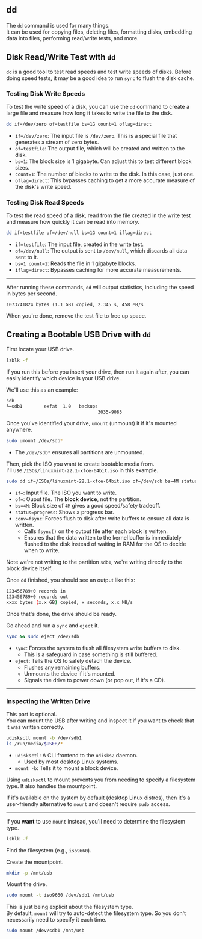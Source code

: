 # `dd`

The `dd` command is used for many things.  
It can be used for copying files, deleting files, formatting disks, embedding data
into files, performing read/write tests, and more.  


## Disk Read/Write Test with `dd`

`dd` is a good tool to test read speeds and test write speeds of disks. 
Before doing speed tests, it may be a good idea to run `sync` to flush the disk cache.  


### Testing Disk Write Speeds
To test the write speed of a disk, you can use the `dd` command to create a large
file and measure how long it takes to write the file to the disk.  
```bash
dd if=/dev/zero of=testfile bs=1G count=1 oflag=direct
```

* `if=/dev/zero`: The input file is `/dev/zero`. This is a special file that generates a stream of zero bytes.  
* `of=testfile`: The output file, which will be created and written to the disk.  
* `bs=1`: The block size is 1 gigabyte. Can adjust this to test different block sizes.  
* `count=1`: The number of blocks to write to the disk. In this case, just one.  
* `oflag=direct`: This bypasses caching to get a more accurate measure of the disk's write speed.  


### Testing Disk Read Speeds
To test the read speed of a disk, read from the file created in the write test and
measure how quickly it can be read into memory.  
```bash
dd if=testfile of=/dev/null bs=1G count=1 iflag=direct
```

* `if=testfile`: The input file, created in the write test.  
* `of=/dev/null`: The output is sent to `/dev/null`, which discards all data sent to it.  
* `bs=1 count=1`: Reads the file in 1 gigabyte blocks.  
* `iflag=direct`: Bypasses caching for more accurate measurements.  


---

After running these commands, `dd` will output statistics, including the speed in bytes per second.  
```plaintext
1073741824 bytes (1.1 GB) copied, 2.345 s, 458 MB/s
```

When you're done, remove the test file to free up space.  


## Creating a Bootable USB Drive with `dd`

First locate your USB drive.  
```bash
lsblk -f
```
If you run this before you insert your drive, then run it again after, you can easily
identify which device is your USB drive.  

We'll use this as an example:
```bash
sdb
└─sdb1        exfat  1.0   backups
                                  3035-9085
```

Once you've identified your drive, `umount` (unmount) it if it's mounted anywhere.  
```bash
sudo umount /dev/sdb*
```

- The `/dev/sdb*` ensures all partitions are unmounted.  

Then, pick the ISO you want to create bootable media from.  
I'll use `/ISOs/linuxmint-22.1-xfce-64bit.iso` in this example.  

```bash
sudo dd if=/ISOs/linuxmint-22.1-xfce-64bit.iso of=/dev/sdb bs=4M status=progress conv=fsync
```

- `if=`: Input file. The ISO you want to write.  
- `of=`: Ouput file. The **block device**, not the partition.  
- `bs=4M`: Block size of `4M` gives a good speed/safety tradeoff.  
- `status=progress`: Shows a progress bar.  
- `conv=fsync`: Forces flush to disk after write buffers to ensure all data is written.  
    - Calls `fsync()` on the output file after each block is written.  
    - Ensures that the data written to the kernel buffer is immediately flushed to
      the disk instead of waiting in RAM for the OS to decide when to write.  

Note we're not writing to the partition `sdb1`, we're writing directly to the block
device itself.  

Once `dd` finished, you should see an output like this:
```bash
123456789+0 records in
123456789+0 records out
xxxx bytes (x.x GB) copied, x seconds, x.x MB/s
```

Once that's done, the drive should be ready.  

Go ahead and run a `sync` and `eject` it.  
```bash
sync && sudo eject /dev/sdb
```

- `sync`: Forces the system to flush all filesystem write buffers to disk.  
    - This is a safeguard in case something is still buffered.  
- `eject`: Tells the OS to safely detach the device.  
    - Flushes any remaining buffers.  
    - Unmounts the device if it's mounted.  
    - Signals the drive to power down (or pop out, if it's a CD).  

---

### Inspecting the Written Drive

This part is optional.  
You can mount the USB after writing and inspect it if you want to check that it was
written correctly.  
```bash
udisksctl mount -b /dev/sdb1
ls /run/media/$USER/*
```

- `udisksctl`: A CLI frontend to the `udisks2` daemon. 
    - Used by most desktop Linux systems.    
- `mount -b`: Tells it to mount a block device.  


Using `udisksctl` to mount prevents you from needing to specify a filesystem type.
It also handles the mountpoint.  

If it's available on the system by default (desktop Linux distros), then it's a 
user-friendly alternative to `mount` and doesn't require `sudo` access.  

---

If you **want** to use `mount` instead, you'll need to determine the filesystem type.  
```bash
lsblk -f
```
Find the filesystem (e.g., `iso9660`).  

Create the mountpoint.  
```bash
mkdir -p /mnt/usb
```

Mount the drive.  
```bash
sudo mount -t iso9660 /dev/sdb1 /mnt/usb
```
This is just being explicit about the filesystem type.  
By default, `mount` will try to auto-detect the filesystem type. So you don't
necessarily need to specify it each time.  
```bash
sudo mount /dev/sdb1 /mnt/usb
```


